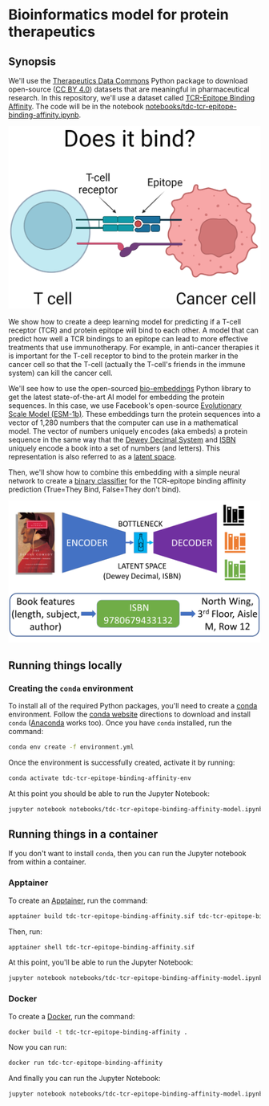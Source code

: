 # Bioinformatics model for protein therapeutics

## Synopsis

We'll use the [Therapeutics Data Commons](https://tdcommons.ai/) Python package to download open-source ([CC BY 4.0](https://creativecommons.org/licenses/by/4.0/)) datasets that are meaningful in pharmaceutical research. In this repository, we'll use a dataset called [TCR-Epitope Binding Affinity](https://tdcommons.ai/multi_pred_tasks/tcrepitope/). The code will be in the notebook [notebooks/tdc-tcr-epitope-binding-affinity.ipynb](notebooks/tdc-tcr-epitope-binding-affinity-model.ipynb).

![TCR-epitope binding](notebooks/tcr-epitope-binding.png)

We show how to create a deep learning model for predicting if a T-cell receptor (TCR) and protein epitope will bind to each other. A model that can predict how well a TCR bindings to an epitope can lead to more effective treatments that use immunotherapy. For example, in anti-cancer therapies it is important for the T-cell receptor to bind to the protein marker in the cancer cell so that the T-cell (actually the T-cell's friends in the immune system) can kill the cancer cell.

We'll see how to use the open-sourced [bio-embeddings](https://docs.bioembeddings.com/v0.2.3/) Python library to get the latest state-of-the-art AI model for embedding the protein sequences. In this case, we use Facebook's open-source [Evolutionary Scale Model (ESM-1b)](https://github.com/facebookresearch/esm). These embeddings turn the protein sequences into a vector of 1,280 numbers that the computer can use in a mathematical model. The vector of numbers uniquely encodes (aka embeds) a protein sequence in the same way that the [Dewey Decimal System](https://en.wikipedia.org/wiki/Dewey_Decimal_Classification) and [ISBN](https://en.wikipedia.org/wiki/ISBN) uniquely encode a book into a set of numbers (and letters). This representation is also referred to as a [latent space](https://en.wikipedia.org/wiki/Latent_space#:~:text=A%20latent%20space%2C%20also%20known,another%20in%20the%20latent%20space).

Then, we'll show how to combine this embedding with a simple neural network to create a [binary classifier](https://en.wikipedia.org/wiki/Binary_classification) for the TCR-epitope binding affinity prediction (True=They Bind, False=They don't bind).

![encoder-decoder Dewey Decimal](notebooks/encoder-decoder.png)

## Running things locally
### Creating the `conda` environment

To install all of the required Python packages, you'll need to create a [conda](https://docs.conda.io/en/latest/miniconda.html) environment. Follow the [conda website](https://docs.conda.io/en/latest/miniconda.html) directions to download and install `conda` ([Anaconda](https://www.anaconda.com/products/distribution) works too). Once you have `conda` installed, run the command:

```bash
conda env create -f environment.yml
```

Once the environment is successfully created, activate it by running:

```bash
conda activate tdc-tcr-epitope-binding-affinity-env
```

At this point you should be able to run the Jupyter Notebook:

```bash
jupyter notebook notebooks/tdc-tcr-epitope-binding-affinity-model.ipynb
```

## Running things in a container

If you don't want to install `conda`, then you can run the Jupyter notebook from within a container.

### Apptainer

To create an [Apptainer](https://apptainer.org), run the command:

```bash
apptainer build tdc-tcr-epitope-binding-affinity.sif tdc-tcr-epitope-binding-affinity.def
```

Then, run:

```bash 
apptainer shell tdc-tcr-epitope-binding-affinity.sif
```

At this point, you'll be able to run the Jupyter Notebook:

```bash
jupyter notebook notebooks/tdc-tcr-epitope-binding-affinity-model.ipynb
```

### Docker

To create a [Docker](https://docker.com), run the command:

```bash
docker build -t tdc-tcr-epitope-binding-affinity .
```

Now you can run:

```bash
docker run tdc-tcr-epitope-binding-affinity
```

And finally you can run the Jupyter Notebook:

```bash
jupyter notebook notebooks/tdc-tcr-epitope-binding-affinity-model.ipynb
```
